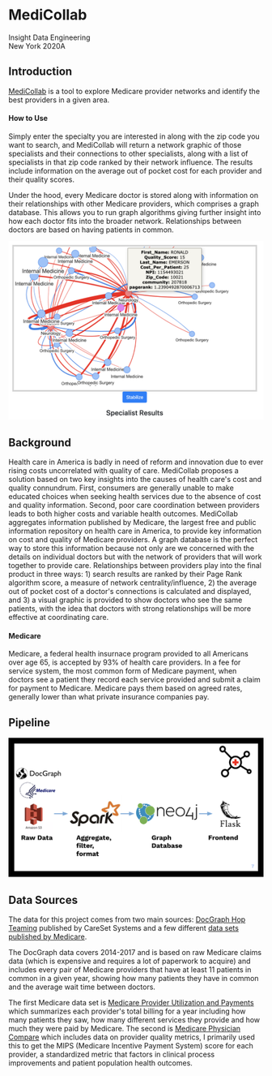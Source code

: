 # MediCollab

Insight Data Engineering</br>
New York 2020A</br>

## Introduction

[MediCollab](www.dataglobe.me) is a tool to explore Medicare provider networks and identify the best providers in a given area. 

#### How to Use
Simply enter the specialty you are interested in along with the zip code you want to search, and MediCollab will return a network graphic of those specialists and their connections to other specialists, along with a list of specialists in that zip code ranked by their network influence. The results include information on the average out of pocket cost for each provider and their quality scores.

Under the hood, every Medicare doctor is stored along with information on their relationships with other Medicare providers, which comprises a graph database. This allows you to run graph algorithms giving further insight into how each doctor fits into the broader network. Relationships between doctors are based on having patients in common.

![Screenshot of MediCollab Results](https://github.com/lfchesebrough/MediCollab/blob/master/graphscreenshot.png)

## Background

Health care in America is badly in need of reform and innovation due to ever rising costs uncorrelated with quality of care. MediCollab proposes a solution based on two key insights into the causes of health care's cost and quality connundrum. First, consumers are generally unable to make educated choices when seeking health services due to the absence of cost and quality information. Second, poor care coordination between providers leads to both higher costs and variable health outcomes. MediCollab aggregates information published by Medicare, the largest free and public information repository on health care in America, to provide key information on cost and quality of Medicare providers. A graph database is the perfect way to store this information because not only are we concerned with the details on individual doctors but with the network of providers that will work together to provide care. Relationships between providers play into the final product in three ways: 1) search results are ranked by their Page Rank algorithm score, a measure of network centrality/influence,  2) the average out of pocket cost of a doctor's connections is calculated and displayed, and 3) a visual graphic is provided to show doctors who see the same patients, with the idea that doctors with strong relationships will be more effective at coordinating care.

#### Medicare

Medicare, a federal health insurnace program provided to all Americans over age 65, is accepted by 93% of health care providers. In a fee for service system, the most common form of Medicare payment, when doctors see a patient they record each service provided and submit a claim for payment to Medicare. Medicare pays them based on agreed rates, generally lower than what private insurance companies pay.

## Pipeline
![Pipeline for MediCollab](https://github.com/lfchesebrough/MediCollab/blob/master/pipeline.png)

## Data Sources

The data for this project comes from two main sources: [DocGraph Hop Teaming](https://careset.com/docgraph-hop-teaming/) published by CareSet Systems and a few different [data sets published by Medicare](https://data.medicare.gov/).

The DocGraph data covers 2014-2017 and is based on raw Medicare claims data (which is expensive and requires a lot of paperwork to acquire) and includes every pair of Medicare providers that have at least 11 patients in common in a given year, showing how many patients they have in common and the average wait time between doctors.

The first Medicare data set is [Medicare Provider Utilization and Payments](https://www.cms.gov/Research-Statistics-Data-and-Systems/Statistics-Trends-and-Reports/Medicare-Provider-Charge-Data/Physician-and-Other-Supplier) which summarizes each provider's total billing for a year including how many patients they saw, how many different services they provide and how much they were paid by Medicare. The second is [Medicare Physician Compare](https://www.medicare.gov/physiciancompare/) which includes data on provider quality metrics, I primarily used this to get the MIPS (Medicare Incentive Payment System) score for each provider, a standardized metric that factors in clinical process improvements and patient population health outcomes.




 
